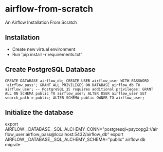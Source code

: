 # airflow-from-scratch
An Airflow Installation From Scratch

## Installation
- Create new virtual environment
- Run 'pip install -r requirements.txt'

## Create PostgreSQL Database
`CREATE DATABASE airflow_db;
CREATE USER airflow_user WITH PASSWORD 'airflow_pass';
GRANT ALL PRIVILEGES ON DATABASE airflow_db TO airflow_user;
-- PostgreSQL 15 requires additional privileges:
GRANT ALL ON SCHEMA public TO airflow_user;
ALTER USER airflow_user SET search_path = public;
ALTER SCHEMA public OWNER TO airflow_user;`


## Initialize the database
export AIRFLOW__DATABASE__SQL_ALCHEMY_CONN="postgresql+psycopg2://airflow_user:airflow_pass@localhost:5432/airflow_db"
export AIRFLOW__DATABASE__SQL_ALCHEMY_SCHEMA="public"
airflow db migrate
